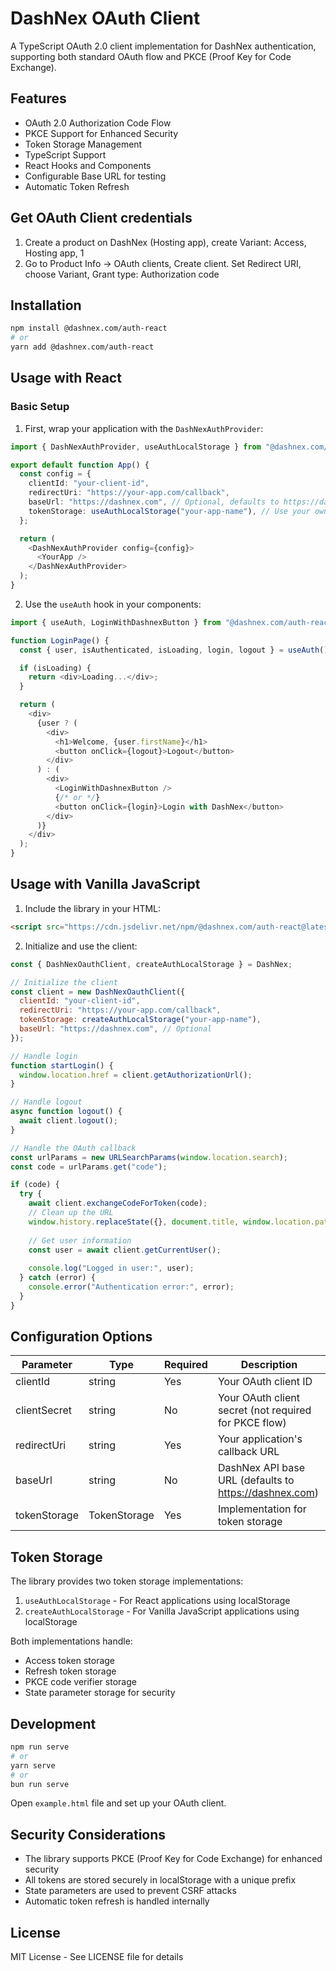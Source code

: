 
# DashNex OAuth Client

A TypeScript OAuth 2.0 client implementation for DashNex authentication, supporting both standard OAuth flow and PKCE (Proof Key for Code Exchange).

## Features

- OAuth 2.0 Authorization Code Flow
- PKCE Support for Enhanced Security
- Token Storage Management
- TypeScript Support
- React Hooks and Components
- Configurable Base URL for testing
- Automatic Token Refresh

## Get OAuth Client credentials

1. Create a product on DashNex (Hosting app), create Variant: Access, Hosting app, 1
2. Go to Product Info -> OAuth clients, Create client. Set Redirect URI, choose Variant, Grant type: Authorization code

## Installation

```bash
npm install @dashnex.com/auth-react
# or
yarn add @dashnex.com/auth-react
```

## Usage with React

### Basic Setup

1. First, wrap your application with the `DashNexAuthProvider`:

```typescript
import { DashNexAuthProvider, useAuthLocalStorage } from "@dashnex.com/auth-react";

export default function App() {
  const config = {
    clientId: "your-client-id",
    redirectUri: "https://your-app.com/callback",
    baseUrl: "https://dashnex.com", // Optional, defaults to https://dashnex.com
    tokenStorage: useAuthLocalStorage("your-app-name"), // Use your own unique name
  };

  return (
    <DashNexAuthProvider config={config}>
      <YourApp />
    </DashNexAuthProvider>
  );
}
```

2. Use the `useAuth` hook in your components:

```typescript
import { useAuth, LoginWithDashnexButton } from "@dashnex.com/auth-react";

function LoginPage() {
  const { user, isAuthenticated, isLoading, login, logout } = useAuth();

  if (isLoading) {
    return <div>Loading...</div>;
  }

  return (
    <div>
      {user ? (
        <div>
          <h1>Welcome, {user.firstName}</h1>
          <button onClick={logout}>Logout</button>
        </div>
      ) : (
        <div>
          <LoginWithDashnexButton />
          {/* or */}
          <button onClick={login}>Login with DashNex</button>
        </div>
      )}
    </div>
  );
}
```

## Usage with Vanilla JavaScript

1. Include the library in your HTML:

```html
<script src="https://cdn.jsdelivr.net/npm/@dashnex.com/auth-react@latest/dist/browser.global.js"></script>
```

2. Initialize and use the client:

```javascript
const { DashNexOauthClient, createAuthLocalStorage } = DashNex;

// Initialize the client
const client = new DashNexOauthClient({
  clientId: "your-client-id",
  redirectUri: "https://your-app.com/callback",
  tokenStorage: createAuthLocalStorage("your-app-name"),
  baseUrl: "https://dashnex.com", // Optional
});

// Handle login
function startLogin() {
  window.location.href = client.getAuthorizationUrl();
}

// Handle logout
async function logout() {
  await client.logout();
}

// Handle the OAuth callback
const urlParams = new URLSearchParams(window.location.search);
const code = urlParams.get("code");

if (code) {
  try {
    await client.exchangeCodeForToken(code);
    // Clean up the URL
    window.history.replaceState({}, document.title, window.location.pathname);
    
    // Get user information
    const user = await client.getCurrentUser();
    
    console.log("Logged in user:", user);
  } catch (error) {
    console.error("Authentication error:", error);
  }
}
```

## Configuration Options

| Parameter | Type | Required | Description |
|-----------|------|----------|-------------|
| clientId | string | Yes | Your OAuth client ID |
| clientSecret | string | No | Your OAuth client secret (not required for PKCE flow) |
| redirectUri | string | Yes | Your application's callback URL |
| baseUrl | string | No | DashNex API base URL (defaults to https://dashnex.com) |
| tokenStorage | TokenStorage | Yes | Implementation for token storage |

## Token Storage

The library provides two token storage implementations:

1. `useAuthLocalStorage` - For React applications using localStorage
2. `createAuthLocalStorage` - For Vanilla JavaScript applications using localStorage

Both implementations handle:
- Access token storage
- Refresh token storage
- PKCE code verifier storage
- State parameter storage for security

## Development

```bash
npm run serve
# or
yarn serve
# or
bun run serve
```

Open `example.html` file and set up your OAuth client.

## Security Considerations

- The library supports PKCE (Proof Key for Code Exchange) for enhanced security
- All tokens are stored securely in localStorage with a unique prefix
- State parameters are used to prevent CSRF attacks
- Automatic token refresh is handled internally

## License

MIT License - See LICENSE file for details